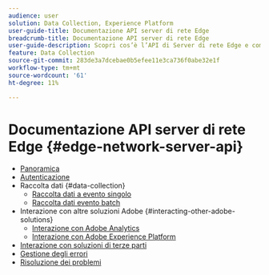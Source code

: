 ```yaml
---
audience: user
solution: Data Collection, Experience Platform
user-guide-title: Documentazione API server di rete Edge
breadcrumb-title: Documentazione API server di rete Edge
user-guide-description: Scopri cos’è l’API di Server di rete Edge e come utilizzarla.
feature: Data Collection
source-git-commit: 283de3a7dcebae0b5efee11e3ca736f0abe32e1f
workflow-type: tm+mt
source-wordcount: '61'
ht-degree: 11%

---
```



# Documentazione API server di rete Edge {#edge-network-server-api}


- [Panoramica](overview.md)
- [Autenticazione](authentication.md)
- Raccolta dati {#data-collection}
   - [Raccolta dati a evento singolo](interactive-data-collection.md)
   - [Raccolta dati evento batch](non-interactive-data-collection.md)
- Interazione con altre soluzioni Adobe {#interacting-other-adobe-solutions}
   - [Interazione con Adobe Analytics](interacting-adobe-analytics.md)
   - [Interazione con Adobe Experience Platform](interacting-experience-platform.md)
- [Interazione con soluzioni di terze parti](interacting-third-party-solutions.md)
- [Gestione degli errori](error-handling.md)
- [Risoluzione dei problemi](troubleshooting.md)